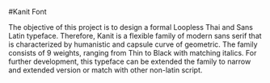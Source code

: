 #Kanit Font

The objective of this project is to design a formal Loopless Thai and Sans Latin typeface. Therefore, Kanit is a flexible family of modern sans serif that is characterized by humanistic and capsule curve of geometric. The family consists of 9 weights, ranging from Thin to Black with matching italics. For further development, this typeface can be extended the family to narrow and extended version or match with other non-latin script.
